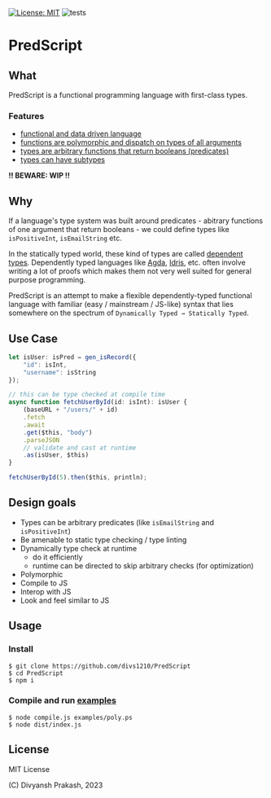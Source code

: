 [![License: MIT](https://img.shields.io/badge/License-MIT-orange.svg)](https://opensource.org/licenses/MIT) ![tests](https://github.com/divs1210/PredScript/actions/workflows/node.js.yml/badge.svg)

# PredScript

## What

PredScript is a functional programming language with first-class types.

### Features

- [functional and data driven language](/examples/collections.ps)
- [functions are polymorphic and dispatch on types of all arguments](/examples/math.ps)
- [types are arbitrary functions that return booleans (predicates)](/examples/poly.ps)
- [types can have subtypes](/examples/hierarchy.ps)

**!! BEWARE: WIP !!**

## Why

If a language's type system was built around predicates -
abitrary functions of one argument that return booleans - 
we could define types like `isPositiveInt`, `isEmailString` etc.

In the statically typed world, these kind of types are called [dependent types](https://en.wikipedia.org/wiki/Dependent_type).
Dependently typed languages like [Agda](https://github.com/agda/agda), [Idris](https://github.com/idris-lang/Idris2), etc.
often involve writing a lot of proofs which makes them not very well
suited for general purpose programming.

PredScript is an attempt to make a flexible dependently-typed functional language
with familiar (easy / mainstream / JS-like) syntax that lies
somewhere on the spectrum of `Dynamically Typed → Statically Typed`.

## Use Case

```typescript
let isUser: isPred = gen_isRecord({
    "id": isInt,
    "username": isString
});

// this can be type checked at compile time
async function fetchUserById(id: isInt): isUser {
    (baseURL + "/users/" + id)
    .fetch
    .await
    .get($this, "body")
    .parseJSON
    // validate and cast at runtime 
    .as(isUser, $this)
}

fetchUserById(5).then($this, println);
```

## Design goals

- Types can be arbitrary predicates (like `isEmailString` and `isPositiveInt`)
- Be amenable to static type checking / type linting
- Dynamically type check at runtime
  - do it efficiently
  - runtime can be directed to skip arbitrary checks (for optimization)
- Polymorphic
- Compile to JS
- Interop with JS
- Look and feel similar to JS

## Usage

### Install

```shell
$ git clone https://github.com/divs1210/PredScript
$ cd PredScript
$ npm i
```

### Compile and run [examples](/examples/poly.ps)

```shell
$ node compile.js examples/poly.ps
$ node dist/index.js
```

## License

MIT License

(C) Divyansh Prakash, 2023
